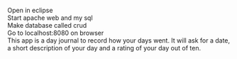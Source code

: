 Open in eclipse \
Start apache web and my sql \
Make database called crud \
Go to localhost:8080 on browser \
This app is a day journal to record how your days went. It will ask for a date, a short description of your day and a rating of your day out of ten. 